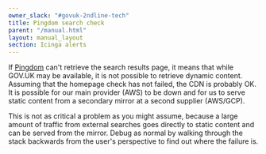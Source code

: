 ```yaml
---
owner_slack: "#govuk-2ndline-tech"
title: Pingdom search check
parent: "/manual.html"
layout: manual_layout
section: Icinga alerts
---
```


If [Pingdom](/manual/pingdom.html) can't retrieve the search results page, it means that while GOV.UK
may be available, it is not possible to retrieve dynamic content. Assuming that
the homepage check has not failed, the CDN is probably OK. It is possible for
our main provider (AWS) to be down and for us to serve static content
from a secondary mirror at a second supplier (AWS/GCP).

This is not as critical a problem as you might assume, because a large amount
of traffic from external searches goes directly to static content and can be
served from the mirror. Debug as normal by walking through the stack backwards
from the user's perspective to find out where the failure is.
